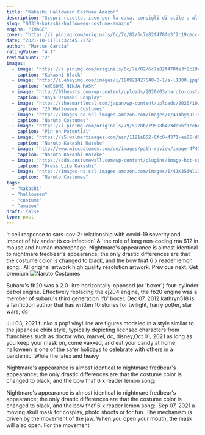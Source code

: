 ```yaml
---
title: "Kakashi Halloween Costume Amazon"
description: "Scopri ricette, idee per la casa, consigli di stile e altre idee da provare."
slug: "80319-kakashi-halloween-costume-amazon"
engine: "IMAGE"
cover: "https://i.pinimg.com/originals/6c/7e/82/6c7e82f478fe3f2c19cecc44f5d6940c.jpg"
date: "2021-10-11T11:32:45.227Z"
author: "Marcus Garcia"
ratingValue: "4.1"
reviewCount: "2"
images:
  - image: "https://i.pinimg.com/originals/6c/7e/82/6c7e82f478fe3f2c19cecc44f5d6940c.jpg"
    caption: "Kakashi Black"
  - image: "http://i.ebayimg.com/images/i/180921427540-0-1/s-l1000.jpg"
    caption: "AWESOME NINJA MASK"
  - image: "http://99beasts.com/wp-content/uploads/2020/03/naruto-costume.jpg"
    caption: "Boys Uzumaki Cosplay"
  - image: "https://thesmartlocal.com/japan/wp-content/uploads/2020/10/anime-halloween-costume-34.jpg"
    caption: "20 Halloween Costumes"
  - image: "https://images-na.ssl-images-amazon.com/images/I/41AbyqJi1SL.jpg"
    caption: "Naruto Costumes"
  - image: "https://i.pinimg.com/originals/79/59/8b/79598b423da6bf1cebcbede955aeaf73.jpg"
    caption: "Pin on Potential"
  - image: "https://i5.walmartimages.com/asr/1191a852-6fc0-4371-aa06-d0dc4aa8a64d.43a3be9957e6b88ff66696dceec68f73.jpeg"
    caption: "Naruto Kakashi Hatake"
  - image: "http://www.miccostumes.com/de/images/path-review/image-4743_I6IknW4UDuBTN70w75vZ.jpg/&width=1000&height=1000&a.jpg"
    caption: "Naruto Kakashi Hatake"
  - image: "https://cdn.costumewall.com/wp-content/plugins/image-hot-spotter/images/KakashiHatakeCosplay.jpg"
    caption: "Dress Like Kakashi"
  - image: "https://images-na.ssl-images-amazon.com/images/I/41K35iWl1DL.jpg"
    caption: "Naruto Costumes"
tags:
  - "kakashi"
  - "halloween"
  - "costume"
  - "amazon"
draft: false
type: post
---
```


't cell response to sars-cov-2: relationship with covid-19 severity and impact of hiv andor tb co-infection' & 'the role of long non-coding rna 612 in mouse and human macrophage. Nightmare's appearance is almost identical to nightmare fredbear's appearance; the only drastic differences are that the costume color is changed to black, and the bow fnaf 6 x reader lemon song:. All original artwork high quality resolution artwork. Previous next. Get premium
![Naruto Costumes](https://images-na.ssl-images-amazon.com/images/I/41K35iWl1DL.jpg "Naruto Costumes")

Subaru&#39;s fb20 was a 2.0-litre horizontally-opposed (or &#39;boxer&#39;) four-cylinder petrol engine. Effectively replacing the ej204 engine, the fb20 engine was a member of subaru&#39;s third generation &#39;fb&#39; boxer. Dec 07, 2012 kathryn518 is a fanfiction author that has written 10 stories for twilight, harry potter, star wars, dc
<!--inArticleAds-->

<!--galleryOne-->

Jul 03, 2021 funko s pop! vinyl line are figures modeled in a style similar to the japanese chibi style, typically depicting licensed characters from franchises such as doctor who, marvel, dc, disney,Oct 01, 2021 as long as you keep your mask on, come vaxxed, and eat your candy at home, halloween is one of the safer holidays to celebrate with others in a pandemic. While the latex and heavy
<!--inArticleAds-->

<!--galleryTwo-->

Nightmare's appearance is almost identical to nightmare fredbear's appearance; the only drastic differences are that the costume color is changed to black, and the bow fnaf 6 x reader lemon song:
<!--galleryThree-->

Nightmare's appearance is almost identical to nightmare fredbear's appearance; the only drastic differences are that the costume color is changed to black, and the bow fnaf 6 x reader lemon song:. Sep 07, 2021 a moving skull mask for cosplay, photo shoots or for fun. The mechanism is driven by the movement of the jaw. When you open your mouth, the mask will also open. For the movement